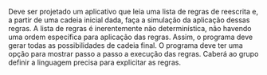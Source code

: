 Deve ser projetado um aplicativo que leia uma lista de regras de reescrita e, a partir de uma cadeia inicial dada, faça a simulação da aplicação dessas regras. A lista de regras é inerentemente não determinística, não havendo uma ordem específica para aplicação das regras. Assim, o programa deve gerar todas as possibilidades de cadeia final. O programa deve ter uma opção para mostrar passo a passo a execução das regras. Caberá ao grupo definir a linguagem precisa para explicitar as regras.